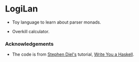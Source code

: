 # LogiLan
- Toy language to learn about parser monads.

- Overkill calculator.

### Acknowledgements

- The code is from [Stephen Diel's](https://www.stephendiehl.com/) tutorial, [Write You a Haskell](http://dev.stephendiehl.com/fun/).
